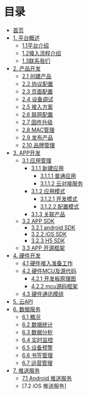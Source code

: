 # 目录

* [首页](index.md)
* [1. 平台概述](./source/zh-cn/overview/index.md)
	* [1.1平台介绍](./source/zh-cn/overview/platform_introduction.md)
	* [1.2接入流程介绍](./source/zh-cn/overview/access_flow_introduction.md)
	* [1.3联系我们](./source/zh-cn/overview/contact_us.md)
* [2. 产品开发](./source/zh-cn/product/index.md)
	* [2.1 创建产品](./source/zh-cn/product/product.md)
	* [2.2 协议配置](./source/zh-cn/product/protocol_config.md)
	* [2.3 页面配置](./source/zh-cn/product/page_config.md)
	* [2.4 设备调试](./source/zh-cn/product/debugging.md)
	* [2.5 接入方案](./source/zh-cn/product/access_scheme.md)
	* [2.6 联网配置](./source/zh-cn/product/network_config.md)
	* [2.7 固件升级](./source/zh-cn/product/upgrade.md)
	* [2.8 MAC管理](./source/zh-cn/product/mac.md)
	* [2.9 发布产品](./source/zh-cn/product/publish_product.md)
	* [2.10 品牌管理](./source/zh-cn/product/brand.md)
* [3. APP开发](./source/zh-cn/app/index.md)
	* [3.1 应用管理](./source/zh-cn/app/application/application.md)
		* [3.1.1 新建应用](./source/zh-cn/app/application/application.md)
			* [3.1.1.1 普通应用]()
			* [3.1.1.2 云对接服务]()
		* [3.1.2 应用模式]()
			* [3.1.2.1 开发模式]()
			* [3.1.2.2 配置模式]()
		* [3.1.3 关联产品]()
	* [3.2 APP SDK](./source/zh-cn/app/SDK/index.md)
		* [3.2.1 android SDK](./source/zh-cn/app/SDK/android_sdk.md)
		* [3.2.2 iOS SDK](./source/zh-cn/app/SDK/iOSSDK.md)
		* [3.2.3 H5 SDK](./source/zh-cn/app/SDK/H5.md)
	* [3.3 APP 开源框架](./source/zh-cn/App/app.md)
* [4. 硬件开发](./source/zh-cn/device/index.md)
	* [4.1 硬件接入准备工作](./source/zh-cn/device/hardware_star.md)
	* [4.2 硬件MCU及源代码](./source/zh-cn/device/mcu_source.md)
		* [4.2.1 开发板原理图]()
		* [4.2.2 mcu源码框架](./source/zh-cn/device/mcu_framework.md)
	* [4.3 硬件通讯模组](./source/zh-cn/device/ClifeAgent.md)
* [5. 云API](./source/zh-cn/cloudAPI/cloudAPI.md)
* [6. 数据服务](./source/zh-cn/dataservice/index.md)
	* [6.1 概况]()
	* [6.2 数据统计]()
	* [6.3 数据分析]()
	* [6.4 实时监控]()
	* [6.5 设备预警]()
	* [6.6 书签管理]()
	* [6.7 运营管理]()
* [7. 推送服务](./source/zh-cn/datapush/index.md)
	* [7.1 Android 推送服务](./source/zh-cn/app/application/android_push.md)
	* [7.2 iOS 推送服务]
